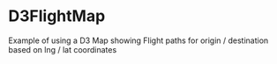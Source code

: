 # D3FlightMap
Example of using a D3 Map showing Flight paths for origin / destination based on lng / lat coordinates
